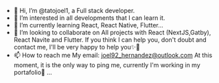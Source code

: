 - 👋 Hi, I’m @tatojoel1, a Full stack developer.
- 👀 I’m interested in all developments that I can learn it.
- 🌱 I’m currently learning React, React Native, Flutter...
- 💞️ I’m looking to collaborate on All projects with React (NextJS,Gatby), React Navite and Flutter. If you think I can help you, don't doubt and contact me, I'll be very happy to help you✨🙌
- 📫 How to reach me 
     My email: joel92_hernandez@outlook.com
     At this moment, it is the only way to ping me, currently I'm working in my portafolio🥳
...

<!---
tatojoel1/tatojoel1 is a ✨ special ✨ repository because its `README.md` (this file) appears on your GitHub profile.
You can click the Preview link to take a look at your changes.
--->
